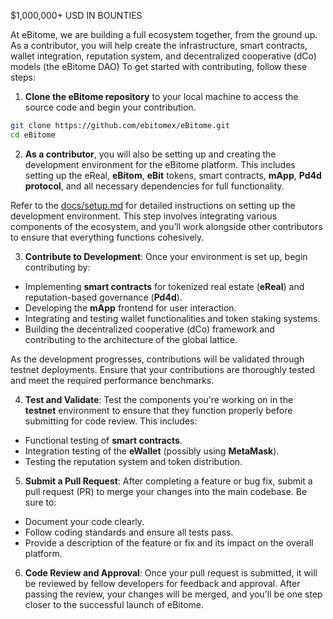 $1,000,000+ USD IN BOUNTIES

At eBitome, we are building a full ecosystem together, from the ground up. 
As a contributor, you will help create the infrastructure, smart contracts, wallet integration, reputation system, and decentralized cooperative (dCo) models (the eBitome DAO) To get started with contributing, follow these steps:

1. **Clone the eBitome repository** to your local machine to access the source code and begin your contribution.

```bash
git clone https://github.com/ebitomex/eBitome.git
cd eBitome
```

2. **As a contributor**, you will also be setting up and creating the development environment for the eBitome platform. This includes setting up the eReal, **eBitom**, **eBit** tokens, smart contracts, **mApp**, **Pd4d protocol**, and all necessary dependencies for full functionality.

Refer to the [docs/setup.md](docs/setup.md) for detailed instructions on setting up the development environment. This step involves integrating various components of the ecosystem, and you’ll work alongside other contributors to ensure that everything functions cohesively.

3. **Contribute to Development**:
Once your environment is set up, begin contributing by:
- Implementing **smart contracts** for tokenized real estate (**eReal**) and reputation-based governance (**Pd4d**).
- Developing the **mApp** frontend for user interaction.
- Integrating and testing wallet functionalities and token staking systems.
- Building the decentralized cooperative (dCo) framework and contributing to the architecture of the global lattice.

As the development progresses, contributions will be validated through testnet deployments. Ensure that your contributions are thoroughly tested and meet the required performance benchmarks.

4. **Test and Validate**:
Test the components you're working on in the **testnet** environment to ensure that they function properly before submitting for code review. This includes:
- Functional testing of **smart contracts**.
- Integration testing of the **eWallet** (possibly using **MetaMask**).
- Testing the reputation system and token distribution.

5. **Submit a Pull Request**:
After completing a feature or bug fix, submit a pull request (PR) to merge your changes into the main codebase. Be sure to:
- Document your code clearly.
- Follow coding standards and ensure all tests pass.
- Provide a description of the feature or fix and its impact on the overall platform.

6. **Code Review and Approval**:
Once your pull request is submitted, it will be reviewed by fellow developers for feedback and approval. After passing the review, your changes will be merged, and you'll be one step closer to the successful launch of eBitome.
